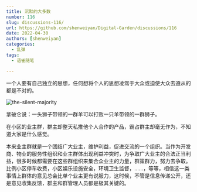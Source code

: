 ```yaml
---
title: 沉默的大多数
number: 116
slug: discussions-116/
url: https://github.com/shenweiyan/Digital-Garden/discussions/116
date: 2022-04-30
authors: [shenweiyan]
categories: 
  - 乱弹
tags: 
  - 语雀随笔

---
```


一个人要有自己独立的思想，任何想将个人的思想凌驾于大众或迫使大众去遵从的都是不对的。

<!-- more -->

![the-silent-majority](https://shub.weiyan.tech/yuque/elog-notebook-img/FlRC4s8ZvXXS3-sdVhPDW9i5vEYa.jpeg)

拿破仑说：一头狮子带领的一群羊可以打败一只羊带领的一群狮子。

在小区的业主群，群主却整天私推他个人合作的产品，霸占群主却毫无作为，不知道大家是什么感觉。

本来业主群就是一个团结广大业主，维护利益，促进交流的一个组织。当作为开发商、物业的服务性组织和业主群体出现利益冲突时，为争取广大业主的合法正当利益，很多时候都需要在这些群组织来集合众业主的力量，群策群力，努力去争取。比例小区停车收费，小区娱乐设施安全，环境卫生监督，......，等等，相信这一类事情上群体的意见总会比单个业主更有说服力，这时候，不管是信息传递公开，还是意见收集反馈，群主和群管理人员都是极其关键的。

<script src="https://giscus.app/client.js"
	data-repo="shenweiyan/Digital-Garden"
	data-repo-id="R_kgDOKgxWlg"
	data-mapping="number"
	data-term="116"
	data-reactions-enabled="1"
	data-emit-metadata="0"
	data-input-position="bottom"
	data-theme="light"
	data-lang="zh-CN"
	crossorigin="anonymous"
	async>
</script>
